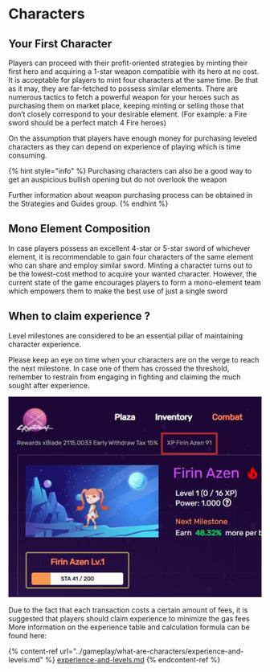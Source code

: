 # Characters

## Your First Character

Players can proceed with their profit-oriented strategies by minting their first hero and acquiring a 1-star weapon compatible with its hero at no cost. It is acceptable for players to mint four characters at the same time. Be that as it may, they are far-fetched to possess similar elements. There are numerous tactics to fetch a powerful weapon for your heroes such as purchasing them on market place, keeping minting or selling those that don’t closely correspond to your desirable element. (For example: a Fire sword should be a perfect match 4 Fire heroes)

On the assumption that players have enough money for purchasing leveled characters as they can depend on experience of playing which is time consuming.

{% hint style="info" %}
Purchasing characters can also be a good way to get an auspicious bullish opening but do not overlook the weapon

Further information about weapon purchasing process can be obtained in the Strategies and Guides group.
{% endhint %}

## Mono Element Composition

In case players possess an excellent 4-star or 5-star sword of whichever element, it is recommendable to gain four characters of the same element who can share and employ similar sword. Minting a character turns out to be the lowest-cost method to acquire your wanted character. However, the current state of the game encourages players to form a mono-element team which empowers them to make the best use of just a single sword

## When to claim experience ?

Level milestones are considered to be an essential pillar of maintaining character experience.

Please keep an eye on time when your characters are on the verge to reach the next milestone. In case one of them has crossed the threshold, remember to restrain from engaging in fighting and claiming the much sought after experience.

![](<../.gitbook/assets/6 (1).jpg>)

Due to the fact that each transaction costs a certain amount of fees, it is suggested that players should claim experience to minimize the gas fees More information on the experience table and calculation formula can be found here:

{% content-ref url="../gameplay/what-are-characters/experience-and-levels.md" %}
[experience-and-levels.md](../gameplay/what-are-characters/experience-and-levels.md)
{% endcontent-ref %}
